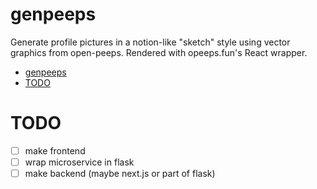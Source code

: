 # genpeeps

Generate profile pictures in a notion-like "sketch" style using vector graphics
from open-peeps. Rendered with opeeps.fun's React wrapper.


- [genpeeps](#genpeeps)
- [TODO](#todo)

# TODO
- [ ] make frontend
- [ ] wrap microservice in flask
- [ ] make backend (maybe next.js or part of flask)
